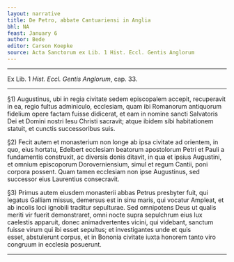 ```yaml
---
layout: narrative
title: De Petro, abbate Cantuariensi in Anglia
bhl: NA
feast: January 6
author: Bede
editor: Carson Koepke
source: Acta Sanctorum ex Lib. 1 Hist. Eccl. Gentis Anglorum
---
```


---

Ex Lib. 1 *Hist. Eccl. Gentis Anglorum*, cap. 33.

---

§1) Augustinus, ubi in regia civitate sedem episcopalem accepit, recuperavit in ea, regio fultus adminiculo, ecclesiam, quam ibi Romanorum antiquorum fidelium opere factam fuisse didicerat, et eam in nomine sancti Salvatoris Dei et Domini nostri Iesu Christi sacravit; atque ibidem sibi habitationem statuit, et cunctis successoribus suis.

§2) Fecit autem et monasterium non longe ab ipsa civitate ad orientem, in quo, eius hortatu, Edelbert ecclesiam beatorum apostolorum Petri et Pauli a fundamentis construxit, ac diversis donis ditavit, in qua et ipsius Augustini, et omnium episcoporum Doroverniensium, simul et regum Cantii, poni corpora possent. Quam tamen ecclesiam non ipse Augustinus, sed successor eius Laurentius consecravit.

§3) Primus autem eiusdem monasterii abbas Petrus presbyter fuit, qui legatus Galliam missus, demersus est in sinu maris, qui vocatur Ampleat, et ab incolis loci ignobili traditur sepulturae. Sed omnipotens Deus ut qualis meriti vir fuerit demonstraret, omni nocte supra sepulchrum eius lux caelestis apparuit, donec animadvertentes vicini, qui videbant, sanctum fuisse virum qui ibi esset sepultus; et investigantes unde et quis esset, abstulerunt corpus, et in Bononia civitate iuxta honorem tanto viro congruum in ecclesia posuerunt.

---

